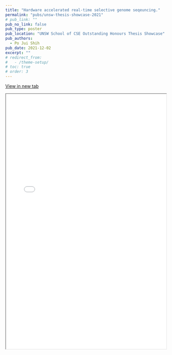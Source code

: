 ```yaml
---
title: "Hardware accelerated real-time selective genome seqeuncing."
permalink: "pubs/unsw-thesis-showcase-2021"
# pub_link: ""
pub_no_link: false
pub_type: poster
pub_location: "UNSW School of CSE Outstanding Honours Thesis Showcase"
pub_authors:
  - Po Jui Shih
pub_date: 2021-12-02
excerpt: ""
# redirect_from:
#   - /theme-setup/
# toc: true
# order: 3
---
```


<a href="/assets/files/unsw-thesis-haru-poster.pdf" target="_blank" class="btn btn--primary" id="embedPDFButton">View in new tab</a>
<iframe src="/assets/files/unsw-thesis-haru-poster.pdf" width="100%" height="800px"></iframe>